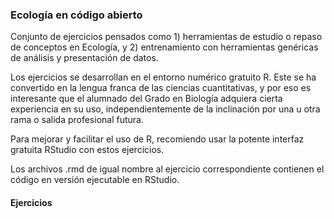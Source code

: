 ### Ecología en código abierto

Conjunto de ejercicios pensados como 1) herramientas de estudio o repaso de conceptos en Ecología, y 2) entrenamiento con herramientas genéricas de análisis y presentación de datos.

Los ejercicios se desarrollan en el entorno numérico gratuito R. Este se ha convertido en la lengua franca de las ciencias cuantitativas, y por eso es interesante que el alumnado del Grado en Biología adquiera cierta experiencia en su uso, independientemente de la inclinación por una u otra rama o salida profesional futura. 

Para mejorar y facilitar el uso de R, recomiendo usar la potente interfaz gratuita RStudio con estos ejercicios. 

Los archivos .rmd de igual nombre al ejercicio correspondiente contienen el código en versión ejecutable en RStudio.

#### Ejercicios

